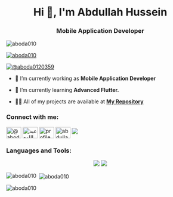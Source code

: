 <h1 align="center">Hi 👋, I'm Abdullah Hussein</h1>
<h3 align="center">Mobile Application Developer</h3>

<p align="left"> <img src="https://komarev.com/ghpvc/?username=aboda010&label=Profile%20views&color=0e75b6&style=flat" alt="aboda010" /> </p>

<p align="left"> <a href="https://github.com/ryo-ma/github-profile-trophy"><img src="https://github-profile-trophy.vercel.app/?username=aboda010" alt="aboda010" /></a> </p>

<p align="left"> <a href="https://twitter.com/@aboda0120359" target="blank"><img src="https://img.shields.io/twitter/follow/@aboda0120359?logo=twitter&style=for-the-badge" alt="@aboda0120359" /></a> </p>

- 🔭 I’m currently working as **Mobile Application Developer**

- 🌱 I’m currently learning **Advanced Flutter.**

- 👨‍💻 All of my projects are available at **[My Repository](https://github.com/aboda010?tab=repositories)**

<h3 align="left">Connect with me:</h3>
<p align="left">
<a href="https://twitter.com/@aboda0120359" target="blank"><img align="center" src="https://raw.githubusercontent.com/rahuldkjain/github-profile-readme-generator/master/src/images/icons/Social/twitter.svg" alt="@aboda0120359" height="30" width="40" /></a>
<a href="https://linkedin.com/in/عبدالله-حسين-b31089231/" target="blank"><img align="center" src="https://raw.githubusercontent.com/rahuldkjain/github-profile-readme-generator/master/src/images/icons/Social/linked-in-alt.svg" alt="عبدالله-حسين-b31089231/" height="30" width="40" /></a>
<a href="https://fb.com/profile.php?id=100026505664889" target="blank"><img align="center" src="https://raw.githubusercontent.com/rahuldkjain/github-profile-readme-generator/master/src/images/icons/Social/facebook.svg" alt="profile.php?id=100026505664889" height="30" width="40" /></a>
<a href="https://instagram.com/abdullah_hussein_12_8" target="blank"><img align="center" src="https://raw.githubusercontent.com/rahuldkjain/github-profile-readme-generator/master/src/images/icons/Social/instagram.svg" alt="abdullah_hussein_12_8" height="30" width="40" /></a>
  <a href="https://t.me/Abdullah_hussein17">
    <img src="https://img.shields.io/badge/Telegram-0077B5?style=for-the-badge&logo=telegram&logoColor=white" />
  </a>
</p>

<h3 align="left">Languages and Tools:</h3>
<div align="center">
    <img src="https://skillicons.dev/icons?i=flutter,dart,firebase,cpp," />
    <img src="https://skillicons.dev/icons?i=github,androidstudio,vscode,figma,postman" /><br>
</div>

<p><img align="left" src="https://github-readme-stats.vercel.app/api/top-langs?username=aboda010&show_icons=true&locale=en&layout=compact" alt="aboda010" /></p>

<p>&nbsp;<img align="center" src="https://github-readme-stats.vercel.app/api?username=aboda010&show_icons=true&locale=en" alt="aboda010" /></p>

<p><img align="center" src="https://github-readme-streak-stats.herokuapp.com/?user=aboda010&" alt="aboda010" /></p>
